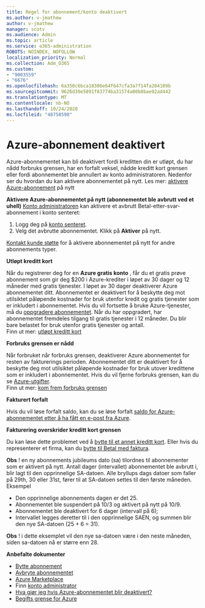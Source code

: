 ```yaml
---
title: Regel for abonnement/konto deaktivert
ms.author: v-jmathew
author: v-jmathew
manager: scotv
ms.audience: Admin
ms.topic: article
ms.service: o365-administration
ROBOTS: NOINDEX, NOFOLLOW
localization_priority: Normal
ms.collection: Adm_O365
ms.custom:
- "9003559"
- "6676"
ms.openlocfilehash: 6a350c6bca18306e64f647cfa3a7f14fa204109b
ms.sourcegitcommit: 9626d39e5891f83774ba31574a00b0bae92ad442
ms.translationtype: MT
ms.contentlocale: nb-NO
ms.lasthandoff: 10/24/2020
ms.locfileid: "48758590"
---
```

# <a name="azure-subscription-disabled"></a>Azure-abonnement deaktivert

Azure-abonnementet kan bli deaktivert fordi kreditten din er utløpt, du har nådd forbruks grensen, har en forfalt veksel, nådde kreditt kort grensen eller fordi abonnementet ble annullert av konto administratoren. Nedenfor ser du hvordan du kan aktivere abonnementet på nytt. Les mer: [aktivere Azure-abonnement](https://docs.microsoft.com/azure/billing/billing-subscription-become-disable?WT.mc_id=Portal-Microsoft_Azure_Support) på nytt

**Aktivere Azure-abonnementet på nytt (abonnementet ble avbrutt ved et uhell)** [Konto administratoren](https://docs.microsoft.com/azure/billing/billing-subscription-transfer?WT.mc_id=Portal-Microsoft_Azure_Support#whoisaa) kan aktivere et avbrutt Betal-etter-svar-abonnement i konto senteret:

1. Logg deg på [konto senteret](https://account.windowsazure.com/Subscriptions).
2. Velg det avbrutte abonnementet. Klikk på **Aktiver** på nytt.

[Kontakt kunde støtte](https://portal.azure.com/?#blade/Microsoft_Azure_Support/HelpAndSupportBlade) for å aktivere abonnementet på nytt for andre abonnements typer.

**Utløpt kreditt kort**

Når du registrerer deg for en **Azure gratis konto** , får du et gratis prøve abonnement som gir deg $200 i Azure-krediter i løpet av 30 dager og 12 måneder med gratis tjenester. I løpet av 30 dager deaktiverer Azure abonnementet ditt. Abonnementet er deaktivert for å beskytte deg mot utilsiktet påløpende kostnader for bruk utenfor kredit og gratis tjenester som er inkludert i abonnementet. Hvis du vil fortsette å bruke Azure-tjenester, må du [oppgradere abonnementet](https://docs.microsoft.com/azure/billing/billing-upgrade-azure-subscription?WT.mc_id=Portal-Microsoft_Azure_Support). Når du har oppgradert, har abonnementet fremdeles tilgang til gratis tjenester i 12 måneder. Du blir bare belastet for bruk utenfor gratis tjenester og antall.  
Finn ut mer: [utløpt kreditt kort](https://docs.microsoft.com/azure/billing/billing-subscription-become-disable?WT.mc_id=Portal-Microsoft_Azure_Support#your-credit-is-expired)

**Forbruks grensen er nådd**

Når forbruket når forbruks grensen, deaktiverer Azure abonnementet for resten av fakturerings perioden. Abonnementet ditt er deaktivert for å beskytte deg mot utilsiktet påløpende kostnader for bruk utover kredittene som er inkludert i abonnementet. Hvis du vil fjerne forbruks grensen, kan du se [Azure-utgifter](https://docs.microsoft.com/azure/cost-management-billing/manage/spending-limit?WT.mc_id=Portal-Microsoft_Azure_Support).  
Finn ut mer: [kom frem forbruks grensen](https://docs.microsoft.com/azure/cost-management-billing/manage/subscription-disabled?WT.mc_id=Portal-Microsoft_Azure_Support#you-reached-your-spending-limit)

**Fakturert forfalt**

Hvis du vil løse forfalt saldo, kan du se løse forfalt [saldo for Azure-abonnementet etter å ha fått en e-post fra Azure](https://docs.microsoft.com/azure/billing/billing-azure-subscription-past-due-balance?WT.mc_id=Portal-Microsoft_Azure_Support).

**Fakturering overskrider kreditt kort grensen**

Du kan løse dette problemet ved å [bytte til et annet kreditt kort](https://docs.microsoft.com/azure/billing/billing-how-to-change-credit-card?WT.mc_id=Portal-Microsoft_Azure_Support). Eller hvis du representerer et firma, kan du [bytte til Betal med faktura](https://docs.microsoft.com/azure/billing/billing-how-to-pay-by-invoice?WT.mc_id=Portal-Microsoft_Azure_Support).

**Obs** ! en ny abonnements jubileums dato (sa) tilordnes til abonnementer som er aktivert på nytt. Antall dager (intervallet) abonnementet ble avbrutt i, blir lagt til den opprinnelige SA-datoen. Alle bryllups dags datoer som faller på 29th, 30 eller 31st, fører til at SA-datoen settes til den første måneden.  
Eksempel

- Den opprinnelige abonnements dagen er det 25.
- Abonnementet ble suspendert på 10/3 og aktivert på nytt på 10/9.
- Abonnementet ble deaktivert for 6 dager (intervall på 6);
- Intervallet legges deretter til i den opprinnelige SAEN, og summen blir den nye SA-datoen (25 + 6 = 31). 

**Obs** ! i dette eksemplet vil den nye sa-datoen være i den neste måneden, siden sa-datoen nå er større enn 28.

**Anbefalte dokumenter**

- [Bytte abonnement](https://docs.microsoft.com/azure/billing/billing-how-to-switch-azure-offer?WT.mc_id=Portal-Microsoft_Azure_Support)  
- [Avbryte abonnementet](https://docs.microsoft.com/azure/billing/billing-how-to-cancel-azure-subscription?WT.mc_id=Portal-Microsoft_Azure_Support)  
- [Azure Marketplace](https://azuremarketplace.microsoft.com/marketplace/?source=datamarket)
- Finn [konto administrator](https://docs.microsoft.com/azure/billing/billing-subscription-transfer?WT.mc_id=Portal-Microsoft_Azure_Support#whoisaa)
- [Hva gjør jeg hvis Azure-abonnementet blir deaktivert?](https://docs.microsoft.com/azure/billing/billing-subscription-become-disable/?WT.mc_id=Portal-Microsoft_Azure_Support)
- [Begifts grense for Azure](https://docs.microsoft.com/azure/cost-management-billing/manage/spending-limit?WT.mc_id=Portal-Microsoft_Azure_Support)
